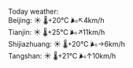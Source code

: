 Today weather:  
Beijing: ☀️   🌡️+20°C 🌬️↖4km/h  
Tianjin: ☀️   🌡️+25°C 🌬️↗11km/h  
Shijiazhuang: ☀️   🌡️+20°C 🌬️→6km/h  
Tangshan: ☀️   🌡️+21°C 🌬️↑10km/h  
